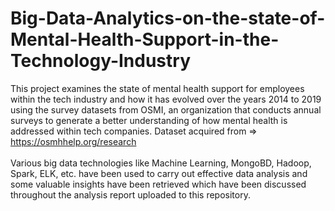 # Big-Data-Analytics-on-the-state-of-Mental-Health-Support-in-the-Technology-Industry
This project examines the state of mental health support for employees within the tech industry and how it has evolved over the years 2014 to 2019 using the survey datasets from OSMI, an organization that conducts annual surveys to generate a better understanding of how mental health is addressed within tech companies.
Dataset acquired from => https://osmhhelp.org/research <br> 
<br>
Various big data technologies like Machine Learning, MongoBD, Hadoop, Spark, ELK, etc. have been used to carry out effective data analysis and some valuable insights have been retrieved which have been discussed throughout the analysis report uploaded to this repository. 
